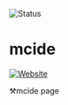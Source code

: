 ![Status](https://img.shields.io/badge/replaced%20by-minecraft%20vanilla%201.12%20functions-red.svg)

# mcide
[![Website](https://img.shields.io/badge/website-simonmeusel.github.io-lightgrey.svg)](https://simonmeusel.github.io/mcide/)

⚒mcide page
